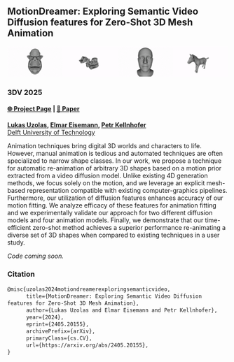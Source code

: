 ## MotionDreamer: Exploring Semantic Video Diffusion features for Zero-Shot 3D Mesh Animation

![Header animation](./static/imgs/header.gif)


### 3DV 2025

#### [🌐 Project Page](https://lukas.uzolas.com/MotionDreamer/) | [📝 Paper](https://arxiv.org/abs/2405.20155) 

**[Lukas Uzolas](https://lukas.uzolas.com/), 
[Elmar Eisemann](https://graphics.tudelft.nl/~eisemann/),
[Petr Kellnhofer](https://kellnhofer.xyz/)**
<br>
[Delft University of Technology](https://graphics.tudelft.nl/)
<br>

Animation techniques bring digital 3D worlds and characters to life. However, manual animation is tedious and automated techniques are often specialized to narrow shape classes. In our work, we propose a technique for automatic re-animation of arbitrary 3D shapes based on a motion prior extracted from a video diffusion model. Unlike existing 4D generation methods, we focus solely on the motion, and we leverage an explicit mesh-based representation compatible with existing computer-graphics pipelines. Furthermore, our utilization of diffusion features enhances accuracy of our motion fitting. We analyze efficacy of these features for animation fitting and we experimentally validate our approach for two different diffusion models and four animation models. Finally, we demonstrate that our time-efficient zero-shot method achieves a superior performance re-animating a diverse set of 3D shapes when compared to existing techniques in a user study.


_Code coming soon._


### Citation

```
@misc{uzolas2024motiondreamerexploringsemanticvideo,
      title={MotionDreamer: Exploring Semantic Video Diffusion features for Zero-Shot 3D Mesh Animation}, 
      author={Lukas Uzolas and Elmar Eisemann and Petr Kellnhofer},
      year={2024},
      eprint={2405.20155},
      archivePrefix={arXiv},
      primaryClass={cs.CV},
      url={https://arxiv.org/abs/2405.20155}, 
}
```
